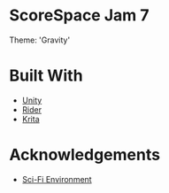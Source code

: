 # ScoreSpace Jam 7
Theme: 'Gravity'

# Built With
* [Unity](https://unity.com/)
* [Rider](https://www.jetbrains.com/rider/)
* [Krita](https://krita.org/)

# Acknowledgements
* [Sci-Fi Environment](https://opengameart.org/content/free-sci-fi-platformer-game-tileset)
